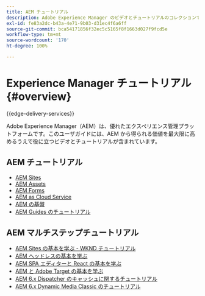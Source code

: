 ```yaml
---
title: AEM チュートリアル
description: Adobe Experience Manager のビデオとチュートリアルのコレクションです。
exl-id: fe83a2dc-b43a-4e71-9b03-d31ec4f6a6ff
source-git-commit: bca54171856f32ec5c5165f8f1663d027f9fcd5e
workflow-type: tm+mt
source-wordcount: '170'
ht-degree: 100%

---
```


# Experience Manager チュートリアル {#overview}

{{edge-delivery-services}}

Adobe Experience Manager（AEM）は、優れたエクスペリエンス管理プラットフォームです。このユーザガイドには、AEM から得られる価値を最大限に高めるうえで役に立つビデオとチュートリアルが含まれています。

## AEM チュートリアル

+ [AEM Sites](https://experienceleague.adobe.com/docs/experience-manager-learn/sites/overview.html?lang=ja)
+ [AEM Assets](https://experienceleague.adobe.com/docs/experience-manager-learn/assets/overview.html?lang=ja)
+ [AEM Forms](https://experienceleague.adobe.com/docs/experience-manager-learn/forms/overview.html?lang=ja)
+ [AEM as Cloud Service](https://experienceleague.adobe.com/docs/experience-manager-learn/cloud-service/overview.html?lang=ja)
+ [AEM の基盤](https://experienceleague.adobe.com/docs/experience-manager-learn/foundation/overview.html?lang=ja)
+ [AEM Guides のチュートリアル](https://experienceleague.adobe.com/docs/experience-manager-guides-learn/tutorials/overview.html?lang=ja)

## AEM マルチステップチュートリアル

+ [AEM Sites の基本を学ぶ - WKND チュートリアル](https://experienceleague.adobe.com/docs/experience-manager-learn/getting-started-wknd-tutorial-develop/overview.html?lang=ja)
+ [AEM ヘッドレスの基本を学ぶ](https://experienceleague.adobe.com/docs/experience-manager-learn/getting-started-with-aem-headless/overview.html?lang=ja)
+ [AEM SPA エディターと React の基本を学ぶ](https://experienceleague.adobe.com/docs/experience-manager-learn/spa-react-tutorial/overview.html?lang=ja)
+ [AEM と Adobe Target の基本を学ぶ](https://experienceleague.adobe.com/docs/experience-manager-learn/aem-target-tutorial/overview.html?lang=ja)
+ [AEM 6.x Dispatcher のキャッシュに関するチュートリアル](https://experienceleague.adobe.com/docs/experience-manager-learn/dispatcher-tutorial/overview.html?lang=ja)
+ [AEM 6.x Dynamic Media Classic のチュートリアル](https://experienceleague.adobe.com/docs/experience-manager-learn/dynamic-media-classic-tutorial/overview.html?lang=ja)
